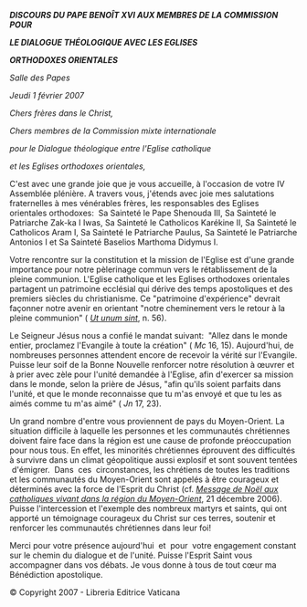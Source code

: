 ***DISCOURS DU PAPE BENOÎT XVI* *AUX MEMBRES DE LA COMMISSION POUR***

***LE DIALOGUE THÉOLOGIQUE AVEC LES EGLISES***

***ORTHODOXES ORIENTALES***

*Salle des Papes*

*Jeudi 1 février 2007*

*Chers frères dans le Christ,*

*Chers membres de la Commission mixte internationale*

*pour le Dialogue théologique entre l'Eglise catholique*

*et les Eglises orthodoxes orientales,*

C'est avec une grande joie que je vous accueille, à l'occasion de votre IV Assemblée plénière. A travers vous, j'étends avec joie mes salutations fraternelles à mes vénérables frères, les responsables des Eglises orientales orthodoxes:  Sa Sainteté le Pape Shenouda III, Sa Sainteté le Patriarche Zak-ka I Iwas, Sa Sainteté le Catholicos Karékine II, Sa Sainteté le Catholicos Aram I, Sa Sainteté le Patriarche Paulus, Sa Sainteté le Patriarche Antonios I et Sa Sainteté Baselios Marthoma Didymus I.

Votre rencontre sur la constitution et la mission de l'Eglise est d'une grande importance pour notre pèlerinage commun vers le rétablissement de la pleine communion. L'Eglise catholique et les Eglises orthodoxes orientales partagent un patrimoine ecclésial qui dérive des temps apostoliques et des premiers siècles du christianisme. Ce "patrimoine d'expérience" devrait façonner notre avenir en orientant "notre cheminement vers le retour à la pleine communion" ( *[Ut unum sint](http://www.vatican.va/edocs/FRA0080/_INDEX.HTM)*, n. 56).

Le Seigneur Jésus nous a confié le mandat suivant:  "Allez dans le monde entier, proclamez l'Evangile à toute la création" ( *Mc* 16, 15). Aujourd'hui, de nombreuses personnes attendent encore de recevoir la vérité sur l'Evangile. Puisse leur soif de la Bonne Nouvelle renforcer notre résolution à œuvrer et à prier avec zèle pour l'unité demandée à l'Eglise, afin d'exercer sa mission dans le monde, selon la prière de Jésus, "afin qu'ils soient parfaits dans l'unité, et que le monde reconnaisse que tu m'as envoyé et que tu les as aimés comme tu m'as aimé" ( *Jn* 17, 23).

Un grand nombre d'entre vous proviennent de pays du Moyen-Orient. La situation difficile à laquelle les personnes et les communautés chrétiennes doivent faire face dans la région est une cause de profonde préoccupation pour nous tous. En effet, les minorités chrétiennes éprouvent des difficultés à survivre dans un climat géopolitique aussi explosif et sont souvent tentées  d'émigrer.  Dans  ces  circonstances, les chrétiens de toutes les traditions et les communautés du Moyen-Orient sont appelés à être courageux et déterminés avec la force de l'Esprit du Christ (cf. *[Message de Noël aux catholiques vivant dans la région du Moyen-Orient](/content/benedict-xvi/fr/messages/pont-messages/2006/documents/hf_ben-xvi_mes_20061221_medio-oriente.html)*, 21 décembre 2006). Puisse l'intercession et l'exemple des nombreux martyrs et saints, qui ont apporté un témoignage courageux du Christ sur ces terres, soutenir et renforcer les communautés chrétiennes dans leur foi!

Merci pour votre présence aujourd'hui  et  pour  votre engagement constant sur le chemin du dialogue et de l'unité. Puisse l'Esprit Saint vous accompagner dans vos débats. Je vous donne à tous de tout cœur ma Bénédiction apostolique.

© Copyright 2007 - Libreria Editrice Vaticana